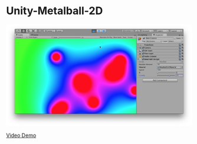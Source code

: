 # Unity-Metalball-2D

<img src="img/img1.png" width="600">

[Video Demo](https://www.youtube.com/watch?v=cU2ZxjQtJLg)